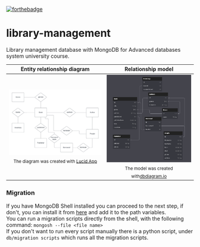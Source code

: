 [![forthebadge](https://forthebadge.com/images/badges/powered-by-black-magic.svg)](https://forthebadge.com)
# library-management
Library management database with MongoDB for Advanced databases system university course.

| Entity relationship diagram | Relationship model |
| :---------------: | :---------------: |
| <img src=./docs/erd.png /> <sub>The diagram was created with <a href="https://lucid.app">Lucid App</a></sub> | <img src=./docs/em.png /> <sub>The model was created with<a href="https://dbdiagram.io/">dbdiagram.io</a></sub> |

### Migration
If you have MongoDB Shell installed you can proceed to the next step, if don't, you can install it from [here](https://www.mongodb.com/try/download/shell) and add it to the path variables. <br>
You can run a migration scripts directly from the shell, with the following command: ```mongosh --file <file name>``` <br>
If you don't want to run every script manually there is a python script, under ```db/migration scripts``` which runs all the migration scripts.
